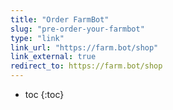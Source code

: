 ```yaml
---
title: "Order FarmBot"
slug: "pre-order-your-farmbot"
type: "link"
link_url: "https://farm.bot/shop"
link_external: true
redirect_to: https://farm.bot/shop
---
```


* toc
{:toc}

